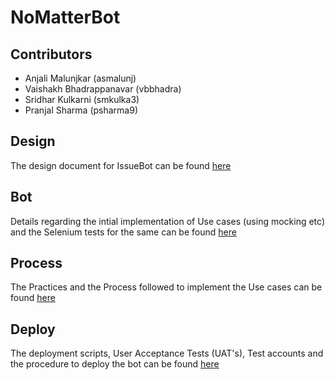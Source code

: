 # NoMatterBot

## Contributors

+ Anjali Malunjkar (asmalunj)
+ Vaishakh Bhadrappanavar (vbbhadra)
+ Sridhar Kulkarni (smkulka3)
+ Pranjal Sharma (psharma9)

## Design

The design document for IssueBot can be found [here](https://github.ncsu.edu/csc510-fall2019/CSC510-12/blob/master/DESIGN.md)

## Bot  

Details regarding the intial implementation of Use cases (using mocking etc) and the Selenium tests for the same can be found [here](https://github.ncsu.edu/csc510-fall2019/CSC510-12/blob/master/BOT.md) 

## Process

The Practices and the Process followed to implement the Use cases can be found [here](https://github.ncsu.edu/csc510-fall2019/CSC510-12/blob/master/PROCESS.md)

## Deploy

The deployment scripts, User Acceptance Tests (UAT's), Test accounts and the procedure to deploy the bot can be found [here](https://github.ncsu.edu/csc510-fall2019/CSC510-12/blob/master/DEPLOY.md)
